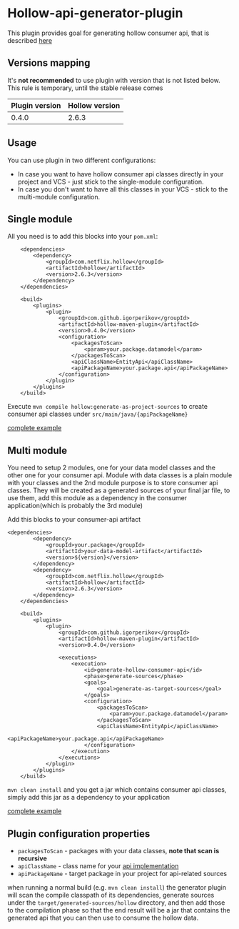 # Hollow-api-generator-plugin

This plugin provides goal for generating hollow consumer api, that is 
described [here](http://hollow.how/getting-started/#consumer-api-generation)

## Versions mapping
It's **not recommended** to use plugin with version that is not listed below. This rule is temporary, until the stable release comes

| Plugin version | Hollow version | 
| --- | --- |
| 0.4.0 | 2.6.3 |

## Usage
You can use plugin in two different configurations: 

* In case you want to have hollow consumer api classes directly in your project and VCS - just stick to the single-module configuration. 
* In case you don't want to have all this classes in your VCS - stick to the multi-module configuration. 

## Single module
All you need is to add this blocks into your `pom.xml`:
```
    <dependencies>
        <dependency>
            <groupId>com.netflix.hollow</groupId>
            <artifactId>hollow</artifactId>
            <version>2.6.3</version>
        </dependency>
    </dependencies>

    <build>
        <plugins>
            <plugin>
                <groupId>com.github.igorperikov</groupId>
                <artifactId>hollow-maven-plugin</artifactId>
                <version>0.4.0</version>
                <configuration>
                    <packagesToScan>
                        <param>your.package.datamodel</param>
                    </packagesToScan>
                    <apiClassName>EntityApi</apiClassName>
                    <apiPackageName>your.package.api</apiPackageName>
                </configuration>
            </plugin>
        </plugins>
    </build>
```

Execute `mvn compile hollow:generate-as-project-sources` to create consumer api classes under `src/main/java/{apiPackageName}`

[complete example](https://github.com/IgorPerikov/hollow-maven-plugin-examples/tree/master/single-module-example)

## Multi module
You need to setup 2 modules, one for your data model classes and the other one for your consumer api. Module with data classes 
is a plain module with your classes and the 2nd module purpose is to store consumer api classes. They will be created as a 
generated sources of your final jar file, to use them, add this module as a dependency in the consumer application(which is probably the 3rd module) 

Add this blocks to your consumer-api artifact
```
<dependencies>
        <dependency>
            <groupId>your.package</groupId>
            <artifactId>your-data-model-artifact</artifactId>
            <version>${version}</version>
        </dependency>
        <dependency>
            <groupId>com.netflix.hollow</groupId>
            <artifactId>hollow</artifactId>
            <version>2.6.3</version>
        </dependency>
    </dependencies>

    <build>
        <plugins>
            <plugin>
                <groupId>com.github.igorperikov</groupId>
                <artifactId>hollow-maven-plugin</artifactId>
                <version>0.4.0</version>

                <executions>
                    <execution>
                        <id>generate-hollow-consumer-api</id>
                        <phase>generate-sources</phase>
                        <goals>
                            <goal>generate-as-target-sources</goal>
                        </goals>
                        <configuration>
                            <packagesToScan>
                                <param>your.package.datamodel</param>
                            </packagesToScan>
                            <apiClassName>EntityApi</apiClassName>
                            <apiPackageName>your.package.api</apiPackageName>
                        </configuration>
                    </execution>
                </executions>
            </plugin>
        </plugins>
    </build>
```
`mvn clean install` and you get a jar which contains consumer api classes, simply add this jar as a dependency to your application

[complete example](https://github.com/IgorPerikov/hollow-maven-plugin-examples/tree/master/multi-module-example)

## Plugin configuration properties
- `packagesToScan` - packages with your data classes, **note that scan is recursive**
- `apiClassName` - class name for your [api implementation](https://github.com/Netflix/hollow/blob/master/hollow/src/main/java/com/netflix/hollow/api/custom/HollowAPI.java) 
- `apiPackageName` - target package in your project for api-related sources

when running a normal build (e.g. `mvn clean install`) the generator plugin will scan the compile classpath of its dependencies,
generate sources under the `target/generated-sources/hollow` directory, and then add those to the compilation phase so that
the end result will be a jar that contains the generated api that you can then use to consume the hollow data.
